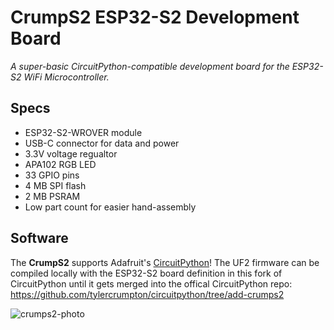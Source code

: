 # CrumpS2 ESP32-S2 Development Board

_A super-basic CircuitPython-compatible development board for the ESP32-S2 WiFi Microcontroller._

## Specs

- ESP32-S2-WROVER module
- USB-C connector for data and power
- 3.3V voltage regualtor
- APA102 RGB LED
- 33 GPIO pins
- 4 MB SPI flash
- 2 MB PSRAM
- Low part count for easier hand-assembly

## Software

The **CrumpS2** supports Adafruit's [CircuitPython](https://circuitpython.org/)! The UF2 firmware can be compiled locally with the ESP32-S2 board definition in this fork of CircuitPython until it gets merged into the offical CircuitPython repo: https://github.com/tylercrumpton/circuitpython/tree/add-crumps2

![crumps2-photo](https://user-images.githubusercontent.com/1317406/127753623-1e317d1b-6754-425f-972c-8aea7c4a25c7.JPG)
